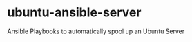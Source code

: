 ubuntu-ansible-server
=====================

Ansible Playbooks to automatically spool up an Ubuntu Server
